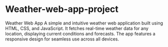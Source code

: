 # Weather-web-app-project
Weather Web App A simple and intuitive weather web application built using HTML, CSS, and JavaScript. It fetches real-time weather data for any location, displaying current conditions and forecasts. The app features a responsive design for seamless use across all devices.
